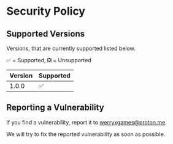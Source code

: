 # Security Policy

## Supported Versions

Versions, that are currently supported listed below.

✅ = Supported, ❎ = Unsupported

| Version | Supported |
| ------- | --------- |
| 1.0.0   | ✅        |

## Reporting a Vulnerability

If you find a vulnerability, report it to [werryxgames@proton.me](mailto:werryxgames@proton.me).

We will try to fix the reported vulnerability as soon as possible.
